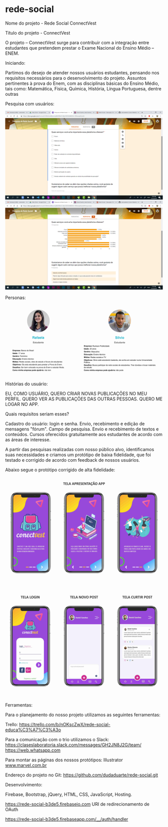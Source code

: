 # rede-social

Nome do projeto - Rede Social ConnectVest

Título do projeto - ConnectVest

O projeto – ConnectVest surge para contribuir com a integração entre estudantes que pretendem prestar o Exame Nacional do Ensino Médio – ENEM.
   
Iniciando:

Partimos do desejo de atender nossos usuários estudantes, pensando nos requisitos necessários para o desenvolvimento do projeto. 
Assuntos pertinentes à prova do Enem, com as disciplinas básicas do Ensino Médio, tais como: Matemática, Física, Química, História,     Língua Portuguesa, dentre outras

Pesquisa com usuários:

![link](https://github.com/dudaduarte/rede-social/blob/master/Test_Usabilidade1.png)
![link](https://github.com/dudaduarte/rede-social/blob/master/Test_Usabilidade2.png)

Personas:

![link](https://github.com/dudaduarte/rede-social/blob/master/personas.jpg)

Histórias do usuário:

EU, COMO USUÁRIO, QUERO CRIAR NOVAS PUBLICAÇÕES NO MEU PERFIL.
QUERO VER AS PUBLICAÇÕES DAS OUTRAS PESSOAS.
QUERO ME LOGAR NO APP.
    
Quais requisitos seriam esses? 

Cadastro do usuário: login e senha.
Envio, recebimento e edição de mensagens "fórum".
Campo de pesquisa.
Envio e recebimento de textos e conteúdos. 
Cursos oferecidos gratuitamente aos estudantes de acordo com as áreas de interesse.
 
A partir das pesquisas realizadas com nosso público alvo, identificamos suas necessidades e criamos um protótipo de baixa fidelidade, que foi testado e corrigido de acordo com feedback de nossos usuários.

Abaixo segue o protótipo corrigido de alta fidelidade:
![link](https://github.com/dudaduarte/rede-social/blob/master/prototipo-alta-fidelidade-1.jpg)
![link](https://github.com/dudaduarte/rede-social/blob/master/prototipo-alta-fidelidade-2.jpg)

Ferramentas:

Para o planejamento do nosso projeto utilizamos as seguintes ferramentas:

Trello:
https://trello.com/b/nOKscZwX/rede-social-educa%C3%A7%C3%A3o

Para a comunicação com o trio utilizamos o Slack: 
https://claseslaboratoria.slack.com/messages/GH2JN8J2G/team/
https://web.whatsapp.com

Para montar as páginas dos nossos protótipos:
Illustrator
www.marvel.com.br

Endereço do projeto no Git:
https://github.com/dudaduarte/rede-social.git

Desenvolvimento:

Firebase, Bootstrap, jQuery, HTML, CSS, JavaScript, Hosting.

https://rede-social-b3de5.firebaseio.com
    URI de redirecionamento de OAuth

https://rede-social-b3de5.firebaseapp.com/__/auth/handler 
 
 
